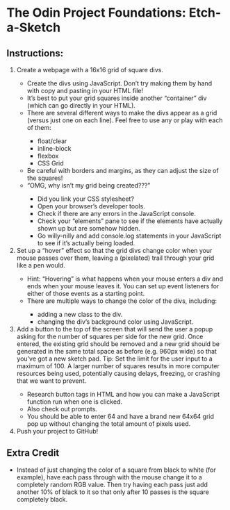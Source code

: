 <h1>The Odin Project Foundations: Etch-a-Sketch</h1>

<h2>Instructions:</h2>
<ol>
<li>Create a webpage with a 16x16 grid of square divs.</li>
    <ul>
        <li>Create the divs using JavaScript. Don’t try making them by hand with copy and pasting in your HTML file!</li>
        <li>It’s best to put your grid squares inside another “container” div (which can go directly in your HTML).</li>
        <li>There are several different ways to make the divs appear as a grid (versus just one on each line). Feel free to use any or play with each of them:</li>
            <ul>
                <li>float/clear</li>
                <li>inline-block</li>
                <li>flexbox</li>
                <li>CSS Grid</li>
            </ul>
        <li>Be careful with borders and margins, as they can adjust the size of the squares!</li>
        <li>“OMG, why isn’t my grid being created???”</li>
            <ul>
                <li>Did you link your CSS stylesheet?</li>
                <li>Open your browser’s developer tools.</li>
                <li>Check if there are any errors in the JavaScript console.</li>
                <li>Check your “elements” pane to see if the elements have actually shown up but are somehow hidden.</li>
                <li>Go willy-nilly and add console.log statements in your JavaScript to see if it’s actually being loaded.</li>
            </ul>
    </ul>

<li>Set up a “hover” effect so that the grid divs change color when your mouse passes over them, leaving a (pixelated) trail through your grid like a pen would.</li>
    <ul>
        <li>Hint: “Hovering” is what happens when your mouse enters a div and ends when your mouse leaves it. You can set up event listeners for either of those events as a starting point.</li>
        <li>There are multiple ways to change the color of the divs, including:</li>
        <ul>
            <li>adding a new class to the div.</li>
            <li>changing the div’s background color using JavaScript.</li>
        </ul>
    </ul>
<li>Add a button to the top of the screen that will send the user a popup asking for the number of squares per side for the new grid. Once entered, the existing grid should be removed and a new grid should be generated in the same total space as before (e.g. 960px wide) so that you’ve got a new sketch pad. Tip: Set the limit for the user input to a maximum of 100. A larger number of squares results in more computer resources being used, potentially causing delays, freezing, or crashing that we want to prevent.</li>
    <ul>
        <li>Research button tags in HTML and how you can make a JavaScript function run when one is clicked.</li>
        <li>Also check out prompts.</li>
        <li>You should be able to enter 64 and have a brand new 64x64 grid pop up without changing the total amount of pixels used.</li>
    </ul>
<li>Push your project to GitHub!</li>
</ol>
<p><h2>Extra Credit</h2></p>
<ul><li>Instead of just changing the color of a square from black to white (for example), have each pass through with the mouse change it to a completely random RGB value. Then try having each pass just add another 10% of black to it so that only after 10 passes is the square completely black.</li></ul>

